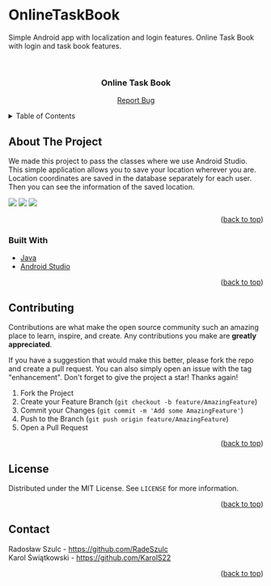 # OnlineTaskBook

Simple Android app with localization and login features. Online Task Book with login and task book features.

<div id="top"></div>

<!-- PROJECT LOGO -->
<br />
<div align="center">
  <h3 align="center">Online Task Book</h3>
  <p align="center">
    <a href="https://github.com/RadeSzulc/OnlineTaskBook/issues">Report Bug</a>
    
  </p>
</div>

<!-- TABLE OF CONTENTS -->
<details>
  <summary>Table of Contents</summary>
  <ol>
    <li>
      <a href="#about-the-project">About The Project</a>
      <ul>
        <li><a href="#built-with">Built With</a></li>
      </ul>
    </li>
   
    <li><a href="#contributing">Contributing</a></li>
    <li><a href="#license">License</a></li>
    <li><a href="#contact">Contact</a></li>
  </ol>
</details>

<!-- ABOUT THE PROJECT -->

## About The Project

We made this project to pass the classes where we use Android Studio. This simple application allows you to save your location wherever you are. Location coordinates are saved in the database separately for each user. Then you can see the information of the saved location.

![](https://i.gyazo.com/c3c70348bdb7564b518a98353f7593b7.png)
![](https://i.gyazo.com/5ea222d2a28c7eea1bd682c03fd24509.png)
![](https://i.gyazo.com/30deeb8f02b085632e75c610424055d7.png)

<p align="right">(<a href="#top">back to top</a>)</p>

### Built With

- [Java](https://www.java.com)
- [Android Studio](https://developer.android.com)

<p align="right">(<a href="#top">back to top</a>)</p>

<!-- GETTING STARTED -->

<!--## Getting Started -->



<!-- CONTRIBUTING -->

## Contributing

Contributions are what make the open source community such an amazing place to learn, inspire, and create. Any contributions you make are **greatly appreciated**.

If you have a suggestion that would make this better, please fork the repo and create a pull request. You can also simply open an issue with the tag "enhancement".
Don't forget to give the project a star! Thanks again!

1. Fork the Project
2. Create your Feature Branch (`git checkout -b feature/AmazingFeature`)
3. Commit your Changes (`git commit -m 'Add some AmazingFeature'`)
4. Push to the Branch (`git push origin feature/AmazingFeature`)
5. Open a Pull Request

<p align="right">(<a href="#top">back to top</a>)</p>

<!-- LICENSE -->

## License

Distributed under the MIT License. See `LICENSE` for more information.

<p align="right">(<a href="#top">back to top</a>)</p>

<!-- CONTACT -->

## Contact

Radosław Szulc - https://github.com/RadeSzulc
<br />
Karol Świątkowski - https://github.com/KarolS22

<p align="right">(<a href="#top">back to top</a>)</p>
